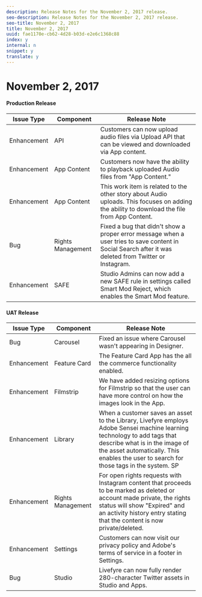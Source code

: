 ```yaml
---
description: Release Notes for the November 2, 2017 release.
seo-description: Release Notes for the November 2, 2017 release.
seo-title: November 2, 2017
title: November 2, 2017
uuid: fae1170e-cb62-4d28-b03d-e2e6c1368c88
index: y
internal: n
snippet: y
translate: y
---
```


# November 2, 2017


#### Production Release
|  **Issue Type** | **Component** | **Release Note** |
|---|---|---|
|  Enhancement | API | Customers can now upload audio files via Upload API that can be viewed and downloaded via App content. |
|  Enhancement | App Content | Customers now have the ability to playback uploaded Audio files from "App Content." |
|  Enhancement | App Content | This work item is related to the other story about Audio uploads. This focuses on adding the ability to download the file from App Content. |
|  Bug | Rights Management | Fixed a bug that didn't show a proper error message when a user tries to save content in Social Search after it was deleted from Twitter or Instagram. |
|  Enhancement | SAFE | Studio Admins can now add a new SAFE rule in settings called Smart Mod Reject, which enables the Smart Mod feature. |


#### UAT Release
|  **Issue Type** | **Component** | **Release Note** |
|---|---|---|
|  Bug | Carousel | Fixed an issue where Carousel wasn't appearing in Designer. |
|  Enhancement | Feature Card | The Feature Card App has the all the commerce functionality enabled.  |
|  Enhancement | Filmstrip | We have added resizing options for Filmstrip so that the user can have more control on how the images look in the App.  |
|  Enhancement | Library | When a customer saves an asset to the Library, Livefyre employs Adobe Sensei machine learning technology to add tags that describe what is in the image of the asset automatically. This enables the user to search for those tags in the system. SP |
|  Enhancement | Rights Management | For open rights requests with Instagram content that proceeds to be marked as deleted or account made private, the rights status will show "Expired" and an activity history entry stating that the content is now private/deleted. |
|  Enhancement | Settings | Customers can now visit our privacy policy and Adobe's terms of service in a footer in Settings.  |
|  Bug | Studio | Livefyre can now fully render 280-character Twitter assets in Studio and Apps. |

